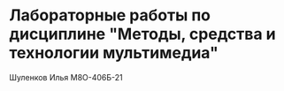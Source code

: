 # Лабораторные работы по дисциплине "Методы, средства и технологии мультимедиа"
Шуленков Илья М8О-406Б-21
